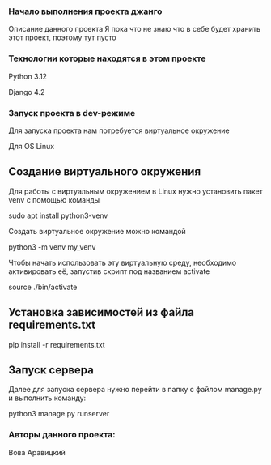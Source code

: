 ### Начало выполнения проекта джанго
Описание данного проекта
Я пока что не знаю что в себе будет хранить этот проект, поэтому тут пусто

### Технологии которые находятся в этом проекте

Python 3.12

Django 4.2

### Запуск проекта в dev-режиме

Для запуска проекта нам потребуется виртуальное окружение

Для OS Linux

## Создание виртуального окружения

Для работы с виртуальным окружением в Linux нужно установить пакет venv с помощью команды 

sudo apt install python3-venv

Создать виртуальное окружение можно командой 

python3 -m venv my_venv

Чтобы начать использовать эту виртуальную среду, необходимо активировать её, запустив скрипт под названием activate

source ./bin/activate

## Установка зависимостей из файла requirements.txt

pip install -r requirements.txt

## Запуск сервера

Далее для запуска сервера нужно перейти в папку с файлом manage.py и выполнить команду: 

python3 manage.py runserver

### Авторы данного проекта:

Вова Аравицкий
